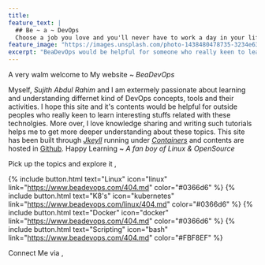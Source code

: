 ```yaml
---
title:
feature_text: |
  ## Be ~ a ~ DevOps
  Choose a job you love and you'll never have to work a day in your life.
feature_image: "https://images.unsplash.com/photo-1438480478735-3234e63615bb?ixlib=rb-0.3.5&s=d0b8c62dd6b448ee5e94c9456bc493a7&auto=format&fit=crop&w=1950&q=80"
excerpt: "BeaDevOps would be helpful for someone who really keen to learn new tecnhnologies which demands in most IT sectors."
---
```


A very walm welcome to My website ~ *BeaDevOps*

Myself, *Sujith Abdul Rahim* and I am extermely passionate about learning and understanding differnet kind of DevOps concepts, tools and their activities. I hope this site and it's contents would be helpful for outside peoples who really keen to learn interesting stuffs related with these technolgies. More over, I love knowledge sharing and writing such tutorials helps me to get more deeper understanding about these topics. This site has been built through *[Jkeyll](https://jekyllrb.com/)* running under *[Containers](https://www.docker.com/)* and contents are hosted in [Github](https://github.com/sujiar37/beadevops). Happy Learning ~ *A fan boy of Linux & OpenSource*

Pick up the topics and explore it ,

{% include button.html text="Linux" icon="linux" link="https://www.beadevops.com/404.md" color="#0366d6" %} {% include button.html text="K8's" icon="kubernetes" link="https://www.beadevops.com/linux/404.md" color="#0366d6" %} {% include button.html text="Docker" icon="docker" link="https://www.beadevops.com/404.md" color="#0366d6" %} {% include button.html text="Scripting" icon="bash" link="https://www.beadevops.com/404.md" color="#FBF8EF" %}


Connect Me via ,

<!--
{% include button.html text="Docker" icon="docker" link="https://www.beadevops.com/404.md" color="#0366d6" %}

{% include button.html text="Github" icon="github" link="https://github.com/sujiar37" color="#0d94e7" %}
{% include button.html text="LinkedIN" icon="linkedin" link="https://linkedin.com/in/sujithar37" color="#0d94e7" %}
{% include button.html text="Mail me" icon="email" link="beadevops@gmail.com" color="#0d94e7" %}


<!--
{% include button.html text="Fork it" icon="github" link="https://github.com/daviddarnes/alembic" color="#0366d6" %} {% include button.html text="Tweet it" icon="twitter" link="https://twitter.com/intent/tweet/?url=https://alembic.darn.es&text=Alembic%20-%20A%20Jekyll%20boilerplate%20theme&via=DavidDarnes" color="#0d94e7" %} {% include button.html text="Install Alembic ⚗️" link="https://github.com/daviddarnes/alembic#installation" %} {% include button.html text="Tip me $5 💸" link="https://www.paypal.me/daviddarnes/5usd" color="#333333" %}


## Features

- Available as a **theme gem** and **GitHub Pages** theme
- Simple and elegant design that can be used out of the box or as solid starting point
- Tested in all major browsers, including **IE and Edge**
- Built in **Service Worker** so it can work offline and on slow connections
- **Configurable colours** and typography in a single settings file
- Extensive set of **shortcodes** to include various elements; such as buttons, icons, figure images and more
- Solid **typographic framework** from [Sassline](https://sassline.com/)
- Configurable navigation via a single file
- Modular Jekyll components
- Post category support in the form of a single post index page grouped by category
- Built in live search using JavaScript
- **Contact form** built in using [Formspree](https://formspree.io/)
- Designed with **[Siteleaf](http://www.siteleaf.com/)** in mind
- Has 9 of the most popular networks as performant sharing buttons
- Has documentation

## Examples

Here are a few examples of Alembic out in the wild being used in a variety of ways:

- [bitpodcast.com](https://bitpodcast.com/)
- [joelcagedesign.com](https://joelcagedesign.com/)
- [bawejakunal.github.io](https://bawejakunal.github.io/)
- [case2111.github.io](http://case2111.github.io/)
- [www.10people.co.uk](http://www.10people.co.uk/)
- [hrkeni.me](http://hrkeni.me/)
- [venuthatikonda.github.io](https://venuthatikonda.github.io/)
- [ccs17.bsc.es](https://ccs17.bsc.es/)
- [karateca.org](http://www.karateca.org/)

## Installation

### As a Jekyll theme

1. Add `gem "alembic-jekyll-theme"` to your `Gemfile` to add the theme as a dependancy
2. Run the command `bundle install` in the root of project to install the theme and its dependancies
3. Add `theme: alembic-jekyll-theme` to your `_config.yml` file to set the site theme
4. Run `bundle exec jekyll serve` to build and serve your site
5. Done! Use the [configuration](#configuration) documentation and the example [`_config.yml`](https://github.com/daviddarnes/alembic/blob/master/_config.yml) file to set things like the navigation, contact form and social sharing buttons

### As a GitHub Pages remote theme

1. Add `gem "jekyll-remote-theme"` to your `Gemfile` to add the theme as a dependancy
2. Run the command `bundle install` in the root of project to install the jekyll remote theme gem as a dependancy
3. Add `jekyll-remote-theme` to the list of `plugins` in your `_config.yml` file
4. Add `remote_theme: daviddarnes/alembic` to your `_config.yml` file to set the site theme
5. Run `bundle exec jekyll serve` to build and serve your site
6. Done! Use the [configuration](#configuration) documentation and the example [`_config.yml`](https://github.com/daviddarnes/alembic/blob/master/_config.yml) file to set things like the navigation, contact form and social sharing buttons

### As a Boilerplate / Fork

_(deprecated, not recommended)_

1. [Fork the repo](https://github.com/daviddarnes/alembic#fork-destination-box)
2. Replace the `Gemfile` with one stating all the gems used in your project
3. Delete the following unnecessary files/folders: `.github`, `LICENSE`, `screenshot.png`, `CNAME` and `alembic-jekyll-theme.gemspec`
4. Run the command `bundle install` in the root of project to install the jekyll remote theme gem as a dependancy
5. Run `bundle exec jekyll serve` to build and serve your site
6. Done! Use the [configuration](#configuration) documentation and the example [`_config.yml`](https://github.com/daviddarnes/alembic/blob/master/_config.yml) file to set things like the navigation, contact form and social sharing buttons

## Customising

When using Alembic as a theme means you can take advantage of the file overriding method. This allows you to overwrite any file in this theme with your own custom file, simply by matching the file name and path. The most common example of this would be if you want to add your own styles or change the core style settings.

To add your own styles copy the [`styles.scss`](https://github.com/daviddarnes/alembic/blob/master/assets/styles.scss) into your own project with the same file path (`assets/styles.scss`). From there you can add your own styles, you can even optionally ignore the theme styles by removing the `@import "alembic";` line.

If you're just looking to set your own colours and fonts copy the [`_settings.scss`](https://github.com/daviddarnes/alembic/blob/master/_sass/_settings.scss) file into your project at the same file path (`_sass/_settings.scss`) and change variables however you wish. The settings are a mixture of custom variables and settings from [Sassline](https://medium.com/@jakegiltsoff/sassline-v2-0-e424b2881e7e) - follow the link to find out how to configure the typographic settings.
-->
